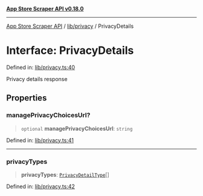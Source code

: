 [**App Store Scraper API v0.18.0**](../../../README.md)

***

[App Store Scraper API](../../../modules.md) / [lib/privacy](../README.md) / PrivacyDetails

# Interface: PrivacyDetails

Defined in: [lib/privacy.ts:40](https://github.com/facundoolano/app-store-scraper/blob/1e0c65b171e0bad4a38692c4616a992bb494cdd4/lib/privacy.ts#L40)

Privacy details response

## Properties

### managePrivacyChoicesUrl?

> `optional` **managePrivacyChoicesUrl**: `string`

Defined in: [lib/privacy.ts:41](https://github.com/facundoolano/app-store-scraper/blob/1e0c65b171e0bad4a38692c4616a992bb494cdd4/lib/privacy.ts#L41)

***

### privacyTypes

> **privacyTypes**: [`PrivacyDetailType`](PrivacyDetailType.md)[]

Defined in: [lib/privacy.ts:42](https://github.com/facundoolano/app-store-scraper/blob/1e0c65b171e0bad4a38692c4616a992bb494cdd4/lib/privacy.ts#L42)
